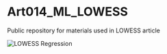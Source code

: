 # Art014_ML_LOWESS
Public repository for materials used in LOWESS article

![LOWESS Regression](https://user-images.githubusercontent.com/24861699/153736028-285153f4-a9cc-44c2-8ef1-ef381d9c3925.gif)
